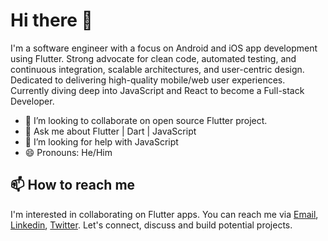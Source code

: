# Hi there 👋

I'm a software engineer with a focus on Android and iOS app development using Flutter. Strong advocate for clean code, automated testing, and continuous integration, scalable architectures, and user-centric design. Dedicated to delivering high-quality mobile/web user experiences. Currently diving deep into JavaScript and React to become a Full-stack Developer.


- 👯 I’m looking to collaborate on open source Flutter project.
- 💬 Ask me about  Flutter | Dart | JavaScript 
- 🤔 I’m looking for help with JavaScript
- 😄 Pronouns: He/Him

 ## 📫 How to reach me
 I'm interested in collaborating on Flutter apps. You can reach me via [Email](owoeyejuju@gmail.com), [Linkedin](https://www.linkedin.com/in/owoeye-oluwajuwonlo-52708b234?lipi=urn%3Ali%3Apage%3Ad_flagship3_profile_view_base_contact_details%3BW1MgsWhJR%2BirSEFPPiLAhA%3D%3D), [Twitter](https://twitter.com/AJuwonlo_04). Let's connect, discuss and build potential projects.

<!-- **Juwonlo/Juwonlo** is a ✨ _special_ ✨ repository because its `README.md` (this file) appears on your GitHub profile.

Here are some ideas to get you started:

- 🔭 I’m currently working on ...
- 🌱 I’m currently learning ...
- 👯 I’m looking to collaborate on ...
- 🤔 I’m looking for help with ...
- 💬 Ask me about ...
- 📫 How to reach me: ...
- 😄 Pronouns: ...
- ⚡ Fun fact: ...

--!>
